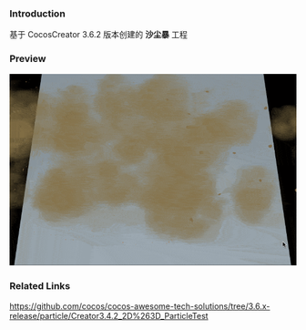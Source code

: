 ### Introduction

基于 CocosCreator 3.6.2 版本创建的 **沙尘暴** 工程

### Preview
![image](../../../gif/202211/2022112101.gif)

### Related Links
https://github.com/cocos/cocos-awesome-tech-solutions/tree/3.6.x-release/particle/Creator3.4.2_2D%263D_ParticleTest